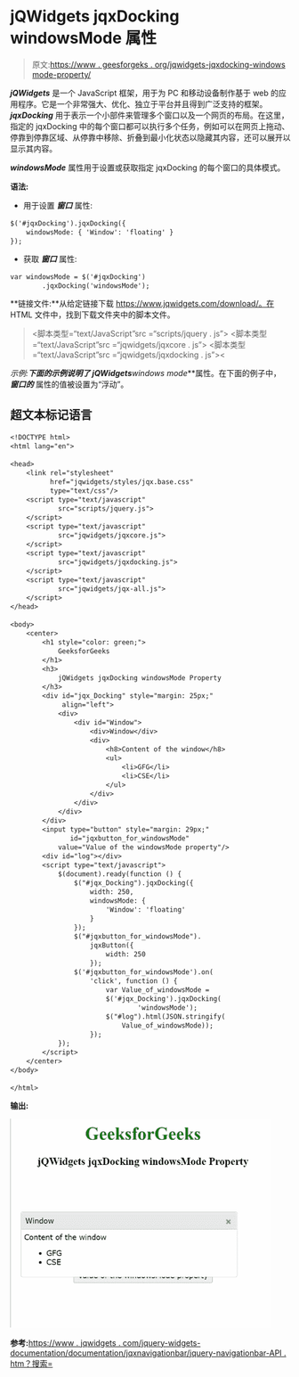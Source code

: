 # jQWidgets jqxDocking windowsMode 属性

> 原文:[https://www . geesforgeks . org/jqwidgets-jqxdocking-windows mode-property/](https://www.geeksforgeeks.org/jqwidgets-jqxdocking-windowsmode-property/)

***jQWidgets*** 是一个 JavaScript 框架，用于为 PC 和移动设备制作基于 web 的应用程序。它是一个非常强大、优化、独立于平台并且得到广泛支持的框架。 ***jqxDocking*** 用于表示一个小部件来管理多个窗口以及一个网页的布局。在这里，指定的 jqxDocking 中的每个窗口都可以执行多个任务，例如可以在网页上拖动、停靠到停靠区域、从停靠中移除、折叠到最小化状态以隐藏其内容，还可以展开以显示其内容。

***windowsMode*** 属性用于设置或获取指定 jqxDocking 的每个窗口的具体模式。

**语法:**

*   用于设置 ***窗口*** 属性:

```
$('#jqxDocking').jqxDocking({ 
    windowsMode: { 'Window': 'floating' } 
});
```

*   获取 ***窗口*** 属性:

```
var windowsMode = $('#jqxDocking')
        .jqxDocking('windowsMode');
```

**链接文件:**从给定链接下载 https://www.jqwidgets.com/download/。在 HTML 文件中，找到下载文件夹中的脚本文件。

> <link rel="”stylesheet”" href="”jqwidgets/styles/jqx.base.css”" type="”text/css”">
> <脚本类型=“text/JavaScript”src =“scripts/jquery . js”></脚本>
> <脚本类型=“text/JavaScript”src =“jqwidgets/jqxcore . js”></脚本>
> <脚本类型=“text/JavaScript”src =“jqwidgets/jqxdocking . js”><

**示例:**下面的示例说明了 jQWidgets***windows mode***属性。在下面的例子中， ***窗口的*** 属性的值被设置为“浮动”。

## 超文本标记语言

```
<!DOCTYPE html>
<html lang="en">

<head>
    <link rel="stylesheet" 
          href="jqwidgets/styles/jqx.base.css" 
          type="text/css"/>
    <script type="text/javascript" 
            src="scripts/jquery.js">
    </script>
    <script type="text/javascript" 
            src="jqwidgets/jqxcore.js">
    </script>
    <script type="text/javascript" 
            src="jqwidgets/jqxdocking.js">
    </script>
    <script type="text/javascript" 
            src="jqwidgets/jqx-all.js">
    </script>
</head>

<body>
    <center>
        <h1 style="color: green;">
            GeeksforGeeks
        </h1>
        <h3>
            jQWidgets jqxDocking windowsMode Property
        </h3>
        <div id="jqx_Docking" style="margin: 25px;" 
             align="left">
            <div>
                <div id="Window">
                    <div>Window</div>
                    <div>
                        <h8>Content of the window</h8>
                        <ul>
                            <li>GFG</li>
                            <li>CSE</li>
                        </ul>
                    </div>
                </div>
            </div>
        </div>
        <input type="button" style="margin: 29px;" 
               id="jqxbutton_for_windowsMode"
            value="Value of the windowsMode property"/>
        <div id="log"></div>
        <script type="text/javascript">
            $(document).ready(function () {
                $("#jqx_Docking").jqxDocking({
                    width: 250,
                    windowsMode: {
                        'Window': 'floating'
                    }
                });
                $("#jqxbutton_for_windowsMode").
                    jqxButton({
                        width: 250
                    });
                $('#jqxbutton_for_windowsMode').on(
                    'click', function () {
                        var Value_of_windowsMode =
                        $('#jqx_Docking').jqxDocking(
                                'windowsMode');
                        $("#log").html(JSON.stringify(
                            Value_of_windowsMode));
                    });
            });
        </script>
    </center>
</body>

</html>
```

**输出:**

![](img/f02e0fee0276f8ff6b949d7176d691f4.png)

**参考:**[https://www . jqwidgets . com/jquery-widgets-documentation/documentation/jqxnavigationbar/jquery-navigationbar-API . htm？搜索=](https://www.jqwidgets.com/jquery-widgets-documentation/documentation/jqxdocking/jquery-docking-api.htm?search=)